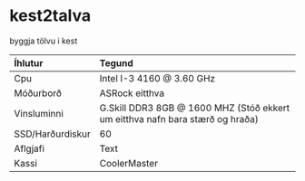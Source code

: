 # kest2talva
byggja tölvu i kest

| Íhlutur     | Tegund |
| :---        |    :----   |
| Cpu    | Intel I-3 4160 @ 3.60 GHz       |
| Móðurborð   | ASRock eitthva        |
| Vinsluminni        | G.Skill DDR3 8GB @ 1600 MHZ (Stóð ekkert um eitthva nafn bara stærð og hraða)    |
| SSD/Harðurdiskur        | 60      |
| Aflgjafi        | Text        |
| Kassi      | CoolerMaster      |

# 